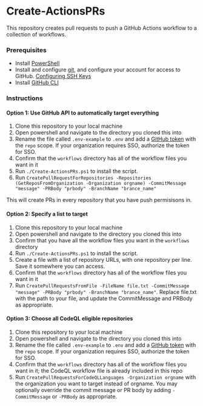 # Create-ActionsPRs
This repository creates pull requests to push a GitHub Actions workflow to a collection of workflows. 

### Prerequisites
* Install [PowerShell](https://docs.microsoft.com/en-us/powershell/scripting/install/installing-powershell?view=powershell-7)
* Install and configure [git](https://git-scm.com/), and configure your account for access to GitHub. [Configuring SSH Keys](https://help.github.com/en/github/authenticating-to-github/connecting-to-github-with-ssh)
* Install [GitHub CLI](https://cli.github.com/)

### Instructions

#### Option 1: Use GitHub API to automatically target everything
1. Clone this repository to your local machine
2. Open powershell and navigate to the directory you cloned this into 
3. Rename the file called `.env-example` to `.env` and add a [GitHub token](https://github.com/settings/tokens) with the `repo` scope. If your organization requires SSO, authorize the token for SSO. 
4. Confirm that the `workflows` directory has all of the workflow files you want in it
5. Run `./Create-ActionsPRs.ps1` to install the script. 
6. Run `CreatePullRequestForRepositories -Repositories (GetReposFromOrganization -Organization orgname) -CommitMessage "message" -PRBody "prbody" -BranchName "brance_name"` 

This will create PRs in every repository that you have push permisisons in. 

#### Option 2: Specify a list to target 
1. Clone this repository to your local machine
2. Open powershell and navigate to the directory you cloned this into 
3. Confirm that you have all the workflow files you want in the `workflows` directory
4. Run `./Create-ActionsPRs.ps1` to install the script. 
5. Create a file with a list of repository URLs, with one repository per line. Save it somewhere you can access. 
6. Confirm that the `workflows` directory has all of the workflow files you want in it
7. Run `CreatePullRequestsFromFile -FileName file.txt -CommitMessage "message" -PRBody "prbody" -BranchName "brance_name"`. Replace file.txt with the path to your file, and update the CommitMessage and PRBody as appropriate. 

#### Option 3: Choose all CodeQL eligible repositories
1. Clone this repository to your local machine
2. Open powershell and navigate to the directory you cloned this into 
3. Rename the file called `.env-example` to `.env` and add a [GitHub token](https://github.com/settings/tokens) with the `repo` scope. If your organization requires SSO, authorize the token for SSO. 
4. Confirm that the `workflows` directory has all of the workflow files you want in it; the CodeQL workflow file is already included in this repo
5. Run `CreatePullRequestsForCodeQLLanguages -Organization orgname` with the organization you want to target instead of orgname. You may optionally override the commit message or PR body by adding `-CommitMessage` or `-PRBody` as appropriate.

